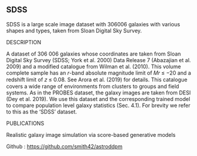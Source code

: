 ## SDSS
SDSS is a large scale image dataset with 306006 galaxies with various shapes and types, taken from Sloan Digital Sky Survey.

DESCRIPTION

A dataset of 306 006 galaxies whose coordinates are taken from Sloan Digital Sky Survey (SDSS; York et al. 2000) Data Release 7 (Abazajian et al. 2009) and a modified catalogue from Wilman et al. (2010). This volume complete sample has an 𝑟-band absolute magnitude limit of 𝑀𝑟 ≤ −20 and a redshift limit of 𝑧 ≤ 0.08. See Arora et al. (2019) for details. This catalogue covers a wide range of environments from clusters to groups and field systems. As in the PROBES dataset, the galaxy images are taken from DESI (Dey et al. 2019). We use this dataset and the corresponding trained model to compare population level galaxy statistics (Sec. 4.1). For brevity we refer to this as the ‘SDSS’ dataset.

PUBLICATIONS

Realistic galaxy image simulation via score-based generative models

Github : https://github.com/smith42/astroddpm
